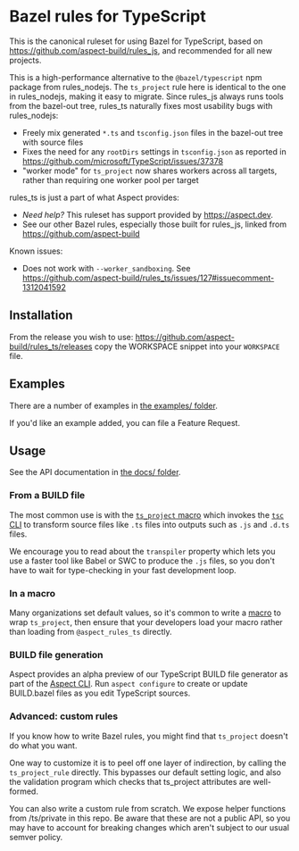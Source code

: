 # Bazel rules for TypeScript

This is the canonical ruleset for using Bazel for TypeScript, based on
<https://github.com/aspect-build/rules_js>, and recommended for all new projects.

This is a high-performance alternative to the `@bazel/typescript` npm package from rules_nodejs.
The `ts_project` rule here is identical to the one in rules_nodejs, making it easy to migrate.
Since rules_js always runs tools from the bazel-out tree, rules_ts naturally fixes most usability bugs with rules_nodejs:

-   Freely mix generated `*.ts` and `tsconfig.json` files in the bazel-out tree with source files
-   Fixes the need for any `rootDirs` settings in `tsconfig.json` as reported in https://github.com/microsoft/TypeScript/issues/37378
-   "worker mode" for `ts_project` now shares workers across all targets, rather than requiring one worker pool per target

rules_ts is just a part of what Aspect provides:

-   _Need help?_ This ruleset has support provided by https://aspect.dev.
-   See our other Bazel rules, especially those built for rules_js, linked from <https://github.com/aspect-build>

Known issues:

-   Does not work with `--worker_sandboxing`. See https://github.com/aspect-build/rules_ts/issues/127#issuecomment-1312041592

## Installation

From the release you wish to use:
<https://github.com/aspect-build/rules_ts/releases>
copy the WORKSPACE snippet into your `WORKSPACE` file.

## Examples

There are a number of examples in [the examples/ folder](./examples/).

If you'd like an example added, you can file a Feature Request.

## Usage

See the API documentation in [the docs/ folder](./docs/).

### From a BUILD file

The most common use is with the [`ts_project` macro](./docs/rules.md#ts_project) which invokes the
[`tsc` CLI](https://www.typescriptlang.org/docs/handbook/compiler-options.html) to transform
source files like `.ts` files into outputs such as `.js` and `.d.ts` files.

We encourage you to read about the `transpiler` property which lets you use a faster tool like
Babel or SWC to produce the `.js` files, so you don't have to wait for type-checking in your fast
development loop.

### In a macro

Many organizations set default values, so it's common to write a [macro] to wrap `ts_project`, then
ensure that your developers load your macro rather than loading from `@aspect_rules_ts` directly.

[macro]: https://bazel.build/extending/macros

### BUILD file generation

Aspect provides an alpha preview of our TypeScript BUILD file generator as part of the
[Aspect CLI](https://aspect.build/cli). Run `aspect configure` to create or update BUILD.bazel files
as you edit TypeScript sources.

### Advanced: custom rules

If you know how to write Bazel rules, you might find that `ts_project` doesn't do what you want.

One way to customize it is to peel off one layer of indirection, by calling the `ts_project_rule`
directly. This bypasses our default setting logic, and also the validation program which checks that
ts_project attributes are well-formed.

You can also write a custom rule from scratch. We expose helper functions from /ts/private in this
repo. Be aware that these are not a public API, so you may have to account for breaking changes
which aren't subject to our usual semver policy.
